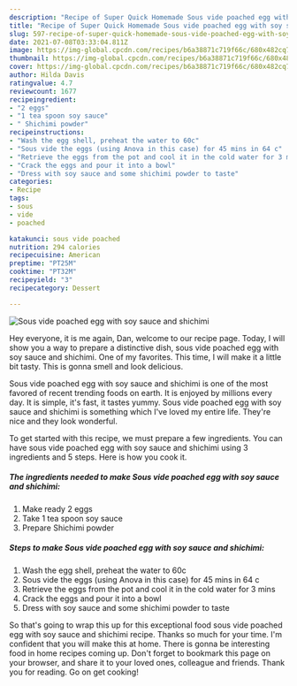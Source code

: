 ```yaml
---
description: "Recipe of Super Quick Homemade Sous vide poached egg with soy sauce and shichimi"
title: "Recipe of Super Quick Homemade Sous vide poached egg with soy sauce and shichimi"
slug: 597-recipe-of-super-quick-homemade-sous-vide-poached-egg-with-soy-sauce-and-shichimi
date: 2021-07-08T03:33:04.811Z
image: https://img-global.cpcdn.com/recipes/b6a38871c719f66c/680x482cq70/sous-vide-poached-egg-with-soy-sauce-and-shichimi-recipe-main-photo.jpg
thumbnail: https://img-global.cpcdn.com/recipes/b6a38871c719f66c/680x482cq70/sous-vide-poached-egg-with-soy-sauce-and-shichimi-recipe-main-photo.jpg
cover: https://img-global.cpcdn.com/recipes/b6a38871c719f66c/680x482cq70/sous-vide-poached-egg-with-soy-sauce-and-shichimi-recipe-main-photo.jpg
author: Hilda Davis
ratingvalue: 4.7
reviewcount: 1677
recipeingredient:
- "2 eggs"
- "1 tea spoon soy sauce"
- " Shichimi powder"
recipeinstructions:
- "Wash the egg shell, preheat the water to 60c"
- "Sous vide the eggs (using Anova in this case) for 45 mins in 64 c"
- "Retrieve the eggs from the pot and cool it in the cold water for 3 mins"
- "Crack the eggs and pour it into a bowl"
- "Dress with soy sauce and some shichimi powder to taste"
categories:
- Recipe
tags:
- sous
- vide
- poached

katakunci: sous vide poached 
nutrition: 294 calories
recipecuisine: American
preptime: "PT25M"
cooktime: "PT32M"
recipeyield: "3"
recipecategory: Dessert

---
```



![Sous vide poached egg with soy sauce and shichimi](https://img-global.cpcdn.com/recipes/b6a38871c719f66c/680x482cq70/sous-vide-poached-egg-with-soy-sauce-and-shichimi-recipe-main-photo.jpg)

Hey everyone, it is me again, Dan, welcome to our recipe page. Today, I will show you a way to prepare a distinctive dish, sous vide poached egg with soy sauce and shichimi. One of my favorites. This time, I will make it a little bit tasty. This is gonna smell and look delicious.

Sous vide poached egg with soy sauce and shichimi is one of the most favored of recent trending foods on earth. It is enjoyed by millions every day. It is simple, it's fast, it tastes yummy. Sous vide poached egg with soy sauce and shichimi is something which I've loved my entire life. They're nice and they look wonderful.




To get started with this recipe, we must prepare a few ingredients. You can have sous vide poached egg with soy sauce and shichimi using 3 ingredients and 5 steps. Here is how you cook it.

<!--inarticleads1-->

##### The ingredients needed to make Sous vide poached egg with soy sauce and shichimi:

1. Make ready 2 eggs
1. Take 1 tea spoon soy sauce
1. Prepare  Shichimi powder




<!--inarticleads2-->

##### Steps to make Sous vide poached egg with soy sauce and shichimi:

1. Wash the egg shell, preheat the water to 60c
1. Sous vide the eggs (using Anova in this case) for 45 mins in 64 c
1. Retrieve the eggs from the pot and cool it in the cold water for 3 mins
1. Crack the eggs and pour it into a bowl
1. Dress with soy sauce and some shichimi powder to taste




So that's going to wrap this up for this exceptional food sous vide poached egg with soy sauce and shichimi recipe. Thanks so much for your time. I'm confident that you will make this at home. There is gonna be interesting food in home recipes coming up. Don't forget to bookmark this page on your browser, and share it to your loved ones, colleague and friends. Thank you for reading. Go on get cooking!
